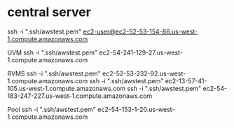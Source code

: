 # central server
ssh -i ".ssh/awstest.pem" ec2-user@ec2-52-53-154-86.us-west-1.compute.amazonaws.com

UVM
ssh -i ".ssh/awstest.pem" ec2-54-241-129-27.us-west-1.compute.amazonaws.com

RVMS
ssh -i ".ssh/awstest.pem" ec2-52-53-232-92.us-west-1.compute.amazonaws.com
ssh -i ".ssh/awstest.pem" ec2-13-57-41-105.us-west-1.compute.amazonaws.com
ssh -i ".ssh/awstest.pem" ec2-54-183-247-227.us-west-1.compute.amazonaws.com

Pool
ssh -i ".ssh/awstest.pem" ec2-54-153-1-20.us-west-1.compute.amazonaws.com


